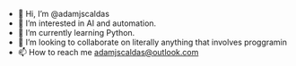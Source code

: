 - 👋 Hi, I’m @adamjscaldas
- 👀 I’m interested in AI and automation.
- 🌱 I’m currently learning Python.
- 💞️ I’m looking to collaborate on literally anything that involves proggramin
- 📫 How to reach me adamjscaldas@outlook.com

<!---
adamjscaldas/adamjscaldas is a ✨ special ✨ repository because its `README.md` (this file) appears on your GitHub profile.
You can click the Preview link to take a look at your changes.
--->
